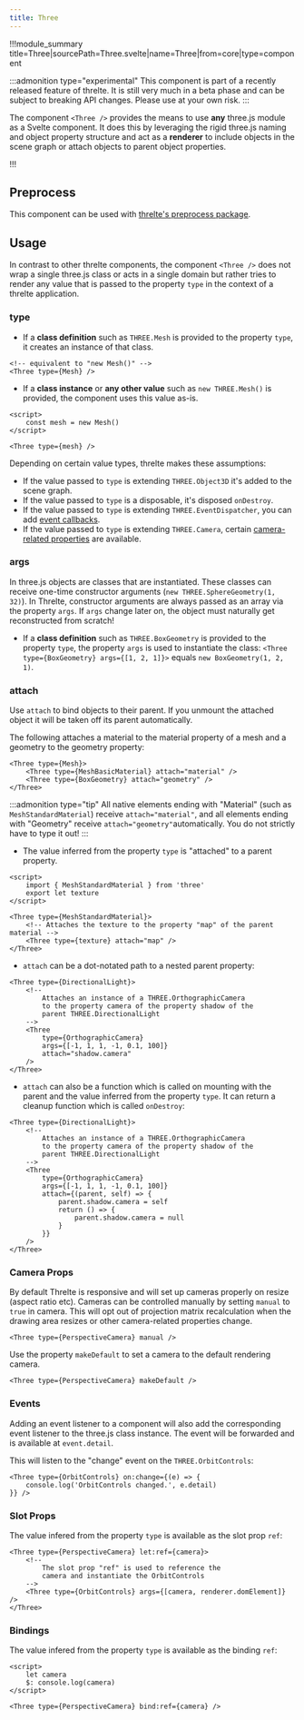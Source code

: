```yaml
---
title: Three
---
```


<script lang="ts">
import Example from '$examples/core/three-arcade-game/App.svelte'
</script>

!!!module_summary title=Three|sourcePath=Three.svelte|name=Three|from=core|type=component

:::admonition type="experimental"
This component is part of a recently released feature of threlte. It is still very much in a beta phase and can be subject to breaking API changes. Please use at your own risk.
:::

The component `<Three />` provides the means to use **any** three.js module as a Svelte component. It does this by leveraging the rigid three.js naming and object property structure and act as a **renderer** to include objects in the scene graph or attach objects to parent object properties.

<ExampleWrapper>

<Example />

</ExampleWrapper>

!!!

## Preprocess

This component can be used with [threlte's preprocess package](/preprocess/introduction).

## Usage

In contrast to other threlte components, the component `<Three />` does not wrap a single three.js class or acts in a single domain but rather tries to render any value that is passed to the property `type` in the context of a threlte application.

### type

- If a **class definition** such as `THREE.Mesh` is provided to the property `type`, it creates an instance of that class.

```svelte
<!-- equivalent to "new Mesh()" -->
<Three type={Mesh} />
```

- If a **class instance** or **any other value** such as `new THREE.Mesh()` is provided, the component uses this value as-is.

```svelte
<script>
	const mesh = new Mesh()
</script>

<Three type={mesh} />
```

Depending on certain value types, threlte makes these assumptions:

- If the value passed to `type` is extending `THREE.Object3D` it's added to the scene graph.
- If the value passed to `type` is a disposable, it's disposed `onDestroy`.
- If the value passed to `type` is extending `THREE.EventDispatcher`, you can add [event callbacks](#events).
- If the value passed to `type` is extending `THREE.Camera`, certain [camera-related properties](#camera-props) are available.

### args

In three.js objects are classes that are instantiated. These classes can receive one-time constructor arguments (`new THREE.SphereGeometry(1, 32)`). In Threlte, constructor arguments are always passed as an array via the property `args`. If `args` change later on, the object must naturally get reconstructed from scratch!

- If a **class definition** such as `THREE.BoxGeometry` is provided to the property `type`, the property `args` is used to instantiate the class: `<Three type={BoxGeometry} args={[1, 2, 1]}>` equals `new BoxGeometry(1, 2, 1)`.

### attach

Use `attach` to bind objects to their parent. If you unmount the attached object it will be taken off its parent automatically.

The following attaches a material to the material property of a mesh and a geometry to the geometry property:

```svelte
<Three type={Mesh}>
	<Three type={MeshBasicMaterial} attach="material" />
	<Three type={BoxGeometry} attach="geometry" />
</Three>
```

:::admonition type="tip"
All native elements ending with "Material" (such as `MeshStandardMaterial`) receive `attach="material"`, and all elements ending with "Geometry" receive `attach="geometry"`automatically. You do not strictly have to type it out!
:::

- The value inferred from the property `type` is "attached" to a parent property.

```svelte
<script>
	import { MeshStandardMaterial } from 'three'
	export let texture
</script>

<Three type={MeshStandardMaterial}>
	<!-- Attaches the texture to the property "map" of the parent material -->
	<Three type={texture} attach="map" />
</Three>
```

- `attach` can be a dot-notated path to a nested parent property:

```svelte
<Three type={DirectionalLight}>
	<!--
		Attaches an instance of a THREE.OrthographicCamera
		to the property camera of the property shadow of the
		parent THREE.DirectionalLight
	-->
	<Three
		type={OrthographicCamera}
		args={[-1, 1, 1, -1, 0.1, 100]}
		attach="shadow.camera"
	/>
</Three>
```

- `attach` can also be a function which is called on mounting with the parent and the value inferred from the property `type`. It can return a cleanup function which is called `onDestroy`:

```svelte
<Three type={DirectionalLight}>
	<!--
		Attaches an instance of a THREE.OrthographicCamera
		to the property camera of the property shadow of the
		parent THREE.DirectionalLight
	-->
	<Three
		type={OrthographicCamera}
		args={[-1, 1, 1, -1, 0.1, 100]}
		attach={(parent, self) => {
			parent.shadow.camera = self
			return () => {
				parent.shadow.camera = null
			}
		}}
	/>
</Three>
```

### Camera Props

By default Threlte is responsive and will set up cameras properly on resize (aspect ratio etc).
Cameras can be controlled manually by setting `manual` to `true` in camera. This will opt out of projection matrix recalculation when the drawing area resizes or other camera-related properties change.

```svelte
<Three type={PerspectiveCamera} manual />
```

Use the property `makeDefault` to set a camera to the default rendering camera.

```svelte
<Three type={PerspectiveCamera} makeDefault />
```

### Events

Adding an event listener to a component will also add the corresponding event listener to the three.js class instance. The event will be forwarded and is available at `event.detail`.

This will listen to the "change" event on the `THREE.OrbitControls`:

```svelte
<Three type={OrbitControls} on:change={(e) => {
	console.log('OrbitControls changed.', e.detail)
}} />
```

### Slot Props

The value infered from the property `type` is available as the slot prop `ref`:

```svelte
<Three type={PerspectiveCamera} let:ref={camera}>
	<!--
		The slot prop "ref" is used to reference the
		camera and instantiate the OrbitControls
	-->
	<Three type={OrbitControls} args={[camera, renderer.domElement]} />
</Three>
```

### Bindings

The value infered from the property `type` is available as the binding `ref`:

```svelte
<script>
	let camera
	$: console.log(camera)
</script>

<Three type={PerspectiveCamera} bind:ref={camera} />
```
